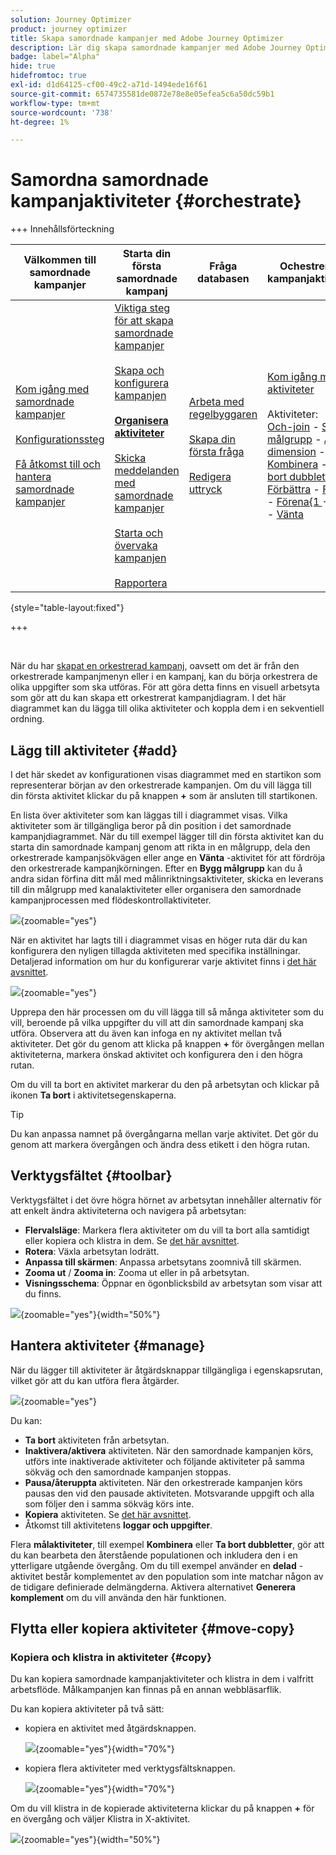 ```yaml
---
solution: Journey Optimizer
product: journey optimizer
title: Skapa samordnade kampanjer med Adobe Journey Optimizer
description: Lär dig skapa samordnade kampanjer med Adobe Journey Optimizer
badge: label="Alpha"
hide: true
hidefromtoc: true
exl-id: d1d64125-cf00-49c2-a71d-1494ede16f61
source-git-commit: 6574735581de0872e78e8e05efea5c6a50dc59b1
workflow-type: tm+mt
source-wordcount: '738'
ht-degree: 1%

---
```


# Samordna samordnade kampanjaktiviteter {#orchestrate}

+++ Innehållsförteckning

| Välkommen till samordnade kampanjer | Starta din första samordnade kampanj | Fråga databasen | Ochestrerade kampanjaktiviteter |
|---|---|---|---|
| [Kom igång med samordnade kampanjer](gs-orchestrated-campaigns.md)<br/><br/>[Konfigurationssteg](configuration-steps.md)<br/><br/>[Få åtkomst till och hantera samordnade kampanjer](access-manage-orchestrated-campaigns.md) | [Viktiga steg för att skapa samordnade kampanjer](gs-campaign-creation.md)<br/><br/>[Skapa och konfigurera kampanjen](create-orchestrated-campaign.md)<br/><br/><b>[Organisera aktiviteter](orchestrate-activities.md)</b><br/><br/>[Skicka meddelanden med samordnade kampanjer](send-messages.md)<br/><br/>[Starta och övervaka kampanjen](start-monitor-campaigns.md)<br/><br/>[Rapportera](reporting-campaigns.md) | [Arbeta med regelbyggaren](orchestrated-rule-builder.md)<br/><br/>[Skapa din första fråga](build-query.md)<br/><br/>[Redigera uttryck](edit-expressions.md) | [Kom igång med aktiviteter](activities/about-activities.md)<br/><br/>Aktiviteter:<br/>[Och-join](activities/and-join.md) - [Skapa målgrupp](activities/build-audience.md) - [Ändra dimension](activities/change-dimension.md) - [Kombinera](activities/combine.md) - [Ta bort dubbletter](activities/deduplication.md) - [Förbättra](activities/enrichment.md) - [Förena](activities/fork.md) - [Förena&lbrace;1 ](activities/reconciliation.md) - [Dela](activities/split.md) - [Vänta](activities/wait.md) |

{style="table-layout:fixed"}

+++

<br/>

När du har [skapat en orkestrerad kampanj](gs-campaign-creation.md), oavsett om det är från den orkestrerade kampanjmenyn eller i en kampanj, kan du börja orkestrera de olika uppgifter som ska utföras. För att göra detta finns en visuell arbetsyta som gör att du kan skapa ett orkestrerat kampanjdiagram. I det här diagrammet kan du lägga till olika aktiviteter och koppla dem i en sekventiell ordning.

## Lägg till aktiviteter {#add}

I det här skedet av konfigurationen visas diagrammet med en startikon som representerar början av den orkestrerade kampanjen. Om du vill lägga till din första aktivitet klickar du på knappen **+** som är ansluten till startikonen.

En lista över aktiviteter som kan läggas till i diagrammet visas. Vilka aktiviteter som är tillgängliga beror på din position i det samordnade kampanjdiagrammet. När du till exempel lägger till din första aktivitet kan du starta din samordnade kampanj genom att rikta in en målgrupp, dela den orkestrerade kampanjsökvägen eller ange en **Vänta** -aktivitet för att fördröja den orkestrerade kampanjkörningen. Efter en **Bygg målgrupp** kan du å andra sidan förfina ditt mål med målinriktningsaktiviteter, skicka en leverans till din målgrupp med kanalaktiviteter eller organisera den samordnade kampanjprocessen med flödeskontrollaktiviteter.

![](assets/orchestrated-start.png){zoomable="yes"}

När en aktivitet har lagts till i diagrammet visas en höger ruta där du kan konfigurera den nyligen tillagda aktiviteten med specifika inställningar. Detaljerad information om hur du konfigurerar varje aktivitet finns i [det här avsnittet](activities/about-activities.md).

![](assets/orchestrated-configure-activities.png){zoomable="yes"}

Upprepa den här processen om du vill lägga till så många aktiviteter som du vill, beroende på vilka uppgifter du vill att din samordnade kampanj ska utföra. Observera att du även kan infoga en ny aktivitet mellan två aktiviteter. Det gör du genom att klicka på knappen **+** för övergången mellan aktiviteterna, markera önskad aktivitet och konfigurera den i den högra rutan.

Om du vill ta bort en aktivitet markerar du den på arbetsytan och klickar på ikonen **Ta bort** i aktivitetsegenskaperna.

>[!TIP]
>
>Du kan anpassa namnet på övergångarna mellan varje aktivitet. Det gör du genom att markera övergången och ändra dess etikett i den högra rutan.

## Verktygsfältet {#toolbar}

Verktygsfältet i det övre högra hörnet av arbetsytan innehåller alternativ för att enkelt ändra aktiviteterna och navigera på arbetsytan:

* **Flervalsläge**: Markera flera aktiviteter om du vill ta bort alla samtidigt eller kopiera och klistra in dem. Se [det här avsnittet](#copy).
* **Rotera**: Växla arbetsytan lodrätt.
* **Anpassa till skärmen**: Anpassa arbetsytans zoomnivå till skärmen.
* **Zooma ut** / **Zooma in**: Zooma ut eller in på arbetsytan.
* **Visningsschema**: Öppnar en ögonblicksbild av arbetsytan som visar att du finns.

![](assets/orchestrated-toolbar.png){zoomable="yes"}{width="50%"}

## Hantera aktiviteter {#manage}

När du lägger till aktiviteter är åtgärdsknappar tillgängliga i egenskapsrutan, vilket gör att du kan utföra flera åtgärder.

![](assets/activity-action.png){zoomable="yes"}

Du kan:

* **Ta bort** aktiviteten från arbetsytan.
* **Inaktivera/aktivera** aktiviteten. När den samordnade kampanjen körs, utförs inte inaktiverade aktiviteter och följande aktiviteter på samma sökväg och den samordnade kampanjen stoppas.
* **Pausa/återuppta** aktiviteten. När den orkestrerade kampanjen körs pausas den vid den pausade aktiviteten. Motsvarande uppgift och alla som följer den i samma sökväg körs inte.
* **Kopiera** aktiviteten. Se [det här avsnittet](#copy).
* Åtkomst till aktivitetens **loggar och uppgifter**.

Flera **målaktiviteter**, till exempel **Kombinera** eller **Ta bort dubbletter**, gör att du kan bearbeta den återstående populationen och inkludera den i en ytterligare utgående övergång. Om du till exempel använder en **delad** -aktivitet består komplementet av den population som inte matchar någon av de tidigare definierade delmängderna. Aktivera alternativet **Generera komplement** om du vill använda den här funktionen.

## Flytta eller kopiera aktiviteter {#move-copy}

### Kopiera och klistra in aktiviteter {#copy}

Du kan kopiera samordnade kampanjaktiviteter och klistra in dem i valfritt arbetsflöde. Målkampanjen kan finnas på en annan webbläsarflik.

Du kan kopiera aktiviteter på två sätt:

* kopiera en aktivitet med åtgärdsknappen.

  ![](assets/orchestrated-copy-1.png){zoomable="yes"}{width="70%"}

* kopiera flera aktiviteter med verktygsfältsknappen.

  ![](assets/orchestrated-copy-2.png){zoomable="yes"}{width="70%"}

Om du vill klistra in de kopierade aktiviteterna klickar du på knappen **+** för en övergång och väljer Klistra in X-aktivitet.

![](assets/orchestrated-copy-3.png){zoomable="yes"}{width="50%"}

<!--
### Move activities and their child nodes {#move}

Journey Optimizer allows you to move an activity, along with the entire content of its child nodes (including all transitions and activities within it) to the end of another transition within the same orchestrated campaign.

This process disconnects the activity and everything in its outbound transition from the initial location, moving it to the new target transition.

To move an activity:

1. Select the activity you wish to move.
1. In the activity's properties pane, click the **Move** button.
1. Select the transition where you want to place the activity and its outbound transition, then confirm.

![](assets/activity-move.png)


## Execution options {#execution}

All activities allow you to manage their execution options. Select an activity and click on the **Execution options** button. This lets you define the activity's execution mode and behavior in case of errors.

![](assets/workflow-execution-options.png){zoomable="yes"}{width="70%"}


### Properties

The **Execution** field allows you to define the action to be carried out when the task is started.

The **Maximum execution duration** field allows you to specify a duration such as "30s" or "1h". If the activity is not finished after the duration specified has been elapsed, an alert is triggered. This has no impact on how the orchestrated campaign functions.

The **Time zone** field allows you to select the time zone of the activity. Adobe Journey Optimizer allows you to manage the time differences between multiple countries on the same instance. The setting applied is configured when the instance is created.

**The Affinity** field allows you to force an orchestrated campaign or an orchestrated campaign activity to execute on a particular machine. To do this, you must specify one or several affinities for the orchestrated campaign or activity in question.

The **Behavior** field allows you to define the procedure to follow if asynchronous tasks are used.

### Error management

The **In case of error** field allows you to specify the action to be carried out should the activity encounter an error.

### Initialization script

The **Initialization script** lets you initialize variables or modify activity properties. Click the **Edit code** button and type the snippet of code to execute. The script is called when the activity executes. 

## Example {#example}

Here is an orchestrated campaign example designed to send an email to all customers (other than VIP customers) with an email who are interested in coffee machines.

![](assets/workflow-example.png){zoomable="yes"}{zoomable="yes"}

To achieve this, activities below have been added:

* A **[!UICONTROL Fork]** activity that divides the orchestrated campaign into three paths (one for each set of customer),
* **[!UICONTROL Build audience]** activities to target the three sets of customers:

    * Customers with an email,
    * Customers belonging to the pre-existing "Interrested in Coffee Machine(s)" audience,
    * Customers belonging to the pre-existing "VIP ro reward" audience.

* A **[!UICONTROL Combine]** activity that groups together customers with an email and those interested in coffee machines,
* A **[!UICONTROL Combine]** activity that excludes VIP customers,
* An **[!UICONTROL Email delivery]** activity that sends an email to the resulting customers. 

Once you have completed the orchestrated campaign, add en **[!UICONTROL End]** activity at the end of the diagram. This activity allow you to visually mark the end of a workflow and has no functional impact.

After successfully designing the orchestrated campaign diagram, you can execute the orchestrated campaign and track the progress of its various tasks. [Learn how to start an orchestrated campaign and monitor its execution](start-monitor-campaigns.md)
-->